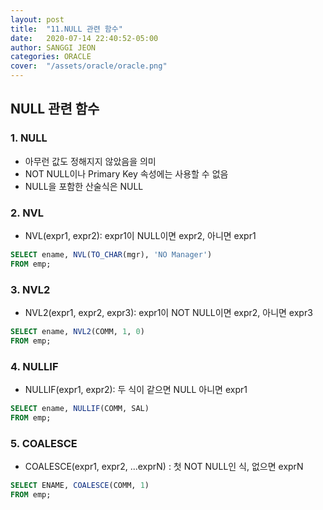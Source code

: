 ```yaml
---
layout: post
title:  "11.NULL 관련 함수"
date:   2020-07-14 22:40:52-05:00
author: SANGGI JEON
categories: ORACLE
cover:  "/assets/oracle/oracle.png"
---
```

## NULL 관련 함수

### 1. NULL

- 아무런 값도 정해지지 않았음을 의미
- NOT NULL이나 Primary Key 속성에는 사용할 수 없음
- NULL을 포함한 산술식은 NULL

### 2. NVL

- NVL(expr1, expr2): expr1이 NULL이면 expr2, 아니면 expr1

```sql
SELECT ename, NVL(TO_CHAR(mgr), 'NO Manager')
FROM emp;
```

### 3. NVL2

- NVL2(expr1, expr2, expr3): expr1이 NOT NULL이면 expr2, 아니면 expr3

```sql
SELECT ename, NVL2(COMM, 1, 0)
FROM emp;
```

### 4. NULLIF

- NULLIF(expr1, expr2): 두 식이 같으면 NULL 아니면 expr1

```sql
SELECT ename, NULLIF(COMM, SAL)
FROM emp;
```

### 5. COALESCE

- COALESCE(expr1, expr2, ...exprN) : 첫 NOT NULL인 식, 없으면 exprN

```sql
SELECT ENAME, COALESCE(COMM, 1)
FROM emp;
```
